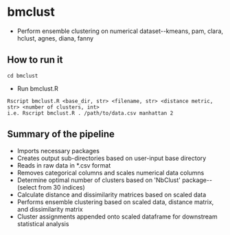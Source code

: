 # bmclust
* Perform ensemble clustering on numerical dataset--kmeans, pam, clara, hclust, agnes, diana, fanny
## How to run it
```
cd bmclust 
```
* Run bmclust.R
```
Rscript bmclust.R <base_dir, str> <filename, str> <distance metric, str> <number of clusters, int>
i.e. Rscript bmclust.R . /path/to/data.csv manhattan 2
```
## Summary of the pipeline
* Imports necessary packages
* Creates output sub-directories based on user-input base directory
* Reads in raw data in *.csv format
* Removes categorical columns and scales numerical data columns
* Determine optimal number of clusters based on 'NbClust' package--(select from 30 indices)
* Calculate distance and dissimilarity matrices based on scaled data
* Performs ensemble clustering based on scaled data, distance matrix, and dissimilarity matrix
* Cluster assignments appended onto scaled dataframe for downstream statistical analysis
